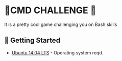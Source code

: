 # :shell:CMD CHALLENGE :shell:



It is a pretty cool game challenging you on Bash skills

## :running: Getting Started

* [Ubuntu 14.04 LTS](http://releases.ubuntu.com/14.04/) - Operating system reqd.
